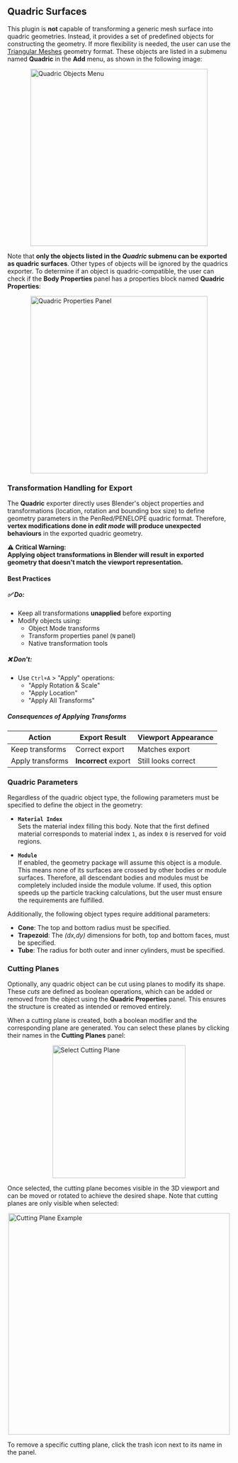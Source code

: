 ## Quadric Surfaces

This plugin is **not** capable of transforming a generic mesh surface into quadric geometries. Instead, it provides a set of predefined objects for constructing the geometry. If more flexibility is needed, the user can use the [Triangular Meshes](triangular-meshes.md) geometry format. These objects are listed in a submenu named **Quadric** in the **Add** menu, as shown in the following image:

<img src="../../images/blenderPluginQuadAdd.png" alt="Quadric Objects Menu" width="400" style="display: block; margin: 0 auto"/>

Note that **only the objects listed in the *Quadric* submenu can be exported as quadric surfaces**. Other types of objects will be ignored by the quadrics exporter. To determine if an object is quadric-compatible, the user can check if the **Body Properties** panel has a properties block named **Quadric Properties**:

<img src="../../images/cylQuad.png" alt="Quadric Properties Panel" width="400" style="display: block; margin: 0 auto"/>

### Transformation Handling for Export

The **Quadric** exporter directly uses Blender's object properties and transformations (location, rotation and bounding box size) to define geometry parameters in the PenRed/PENELOPE quadric format. Therefore, **vertex modifications done in *edit mode* will produce unexpected behaviours** in the exported quadric geometry.

**⚠️ Critical Warning:**  
**Applying object transformations in Blender will result in exported geometry that doesn't match the viewport representation.**

#### Best Practices

##### ✅ Do:
- Keep all transformations **unapplied** before exporting
- Modify objects using:
    - Object Mode transforms
    - Transform properties panel (`N` panel)
    - Native transformation tools

##### ❌ Don't:
- Use `Ctrl+A` > "Apply" operations:
    - "Apply Rotation & Scale"
    - "Apply Location"
    - "Apply All Transforms"
  
##### Consequences of Applying Transforms
| Action | Export Result | Viewport Appearance |
|--------|--------------|---------------------|
| Keep transforms | Correct export | Matches export |
| Apply transforms | **Incorrect** export | Still looks correct |

### Quadric Parameters

Regardless of the quadric object type, the following parameters must be specified to define the object in the geometry:

- **`Material Index`**  
  Sets the material index filling this body. Note that the first defined material corresponds to material index `1`, as index `0` is reserved for void regions.

- **`Module`**  
  If enabled, the geometry package will assume this object is a module. This means none of its surfaces are crossed by other bodies or module surfaces. Therefore, all descendant bodies and modules must be completely included inside the module volume. If used, this option speeds up the particle tracking calculations, but the user must ensure the requirements are fulfilled.

Additionally, the following object types require additional parameters:

- **Cone**: The top and bottom radius must be specified.
- **Trapezoid**: The *(dx,dy)* dimensions for both, top and bottom faces, must be specified.
- **Tube**: The radius for both outer and inner cylinders, must be specified.

### Cutting Planes

Optionally, any quadric object can be cut using planes to modify its shape. These *cuts* are defined as boolean operations, which can be added or removed from the object using the **Quadric Properties** panel. This ensures the structure is created as intended or removed entirely.

When a cutting plane is created, both a boolean modifier and the corresponding plane are generated. You can select these planes by clicking their names in the **Cutting Planes** panel:

<img src="../../images/selectCuttingPlane.png" alt="Select Cutting Plane" width="300" style="display: block; margin: 0 auto"/>

Once selected, the cutting plane becomes visible in the 3D viewport and can be moved or rotated to achieve the desired shape. Note that cutting planes are only visible when selected:

<img src="../../images/cuttingPlaneExample.png" alt="Cutting Plane Example" width="500" style="display: block; margin: 0 auto"/>

To remove a specific cutting plane, click the trash icon next to its name in the panel.

